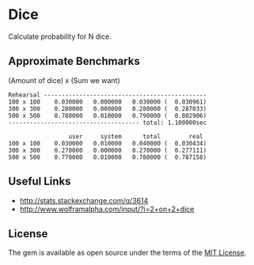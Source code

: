 # Dice

Calculate probability for N dice.

## Approximate Benchmarks

(Amount of dice) x (Sum we want)

```shell
Rehearsal ----------------------------------------------
100 x 100    0.030000   0.000000   0.030000 (  0.030961)
300 x 300    0.280000   0.000000   0.280000 (  0.287033)
500 x 500    0.780000   0.010000   0.790000 (  0.802906)
------------------------------------- total: 1.100000sec

                 user     system      total        real
100 x 100    0.030000   0.010000   0.040000 (  0.030434)
300 x 300    0.270000   0.000000   0.270000 (  0.277111)
500 x 500    0.770000   0.010000   0.780000 (  0.787158)
```

## Useful Links

* http://stats.stackexchange.com/q/3614
* http://www.wolframalpha.com/input/?i=2+on+2+dice

## License

The gem is available as open source under the terms of the [MIT License](http://opensource.org/licenses/MIT).
